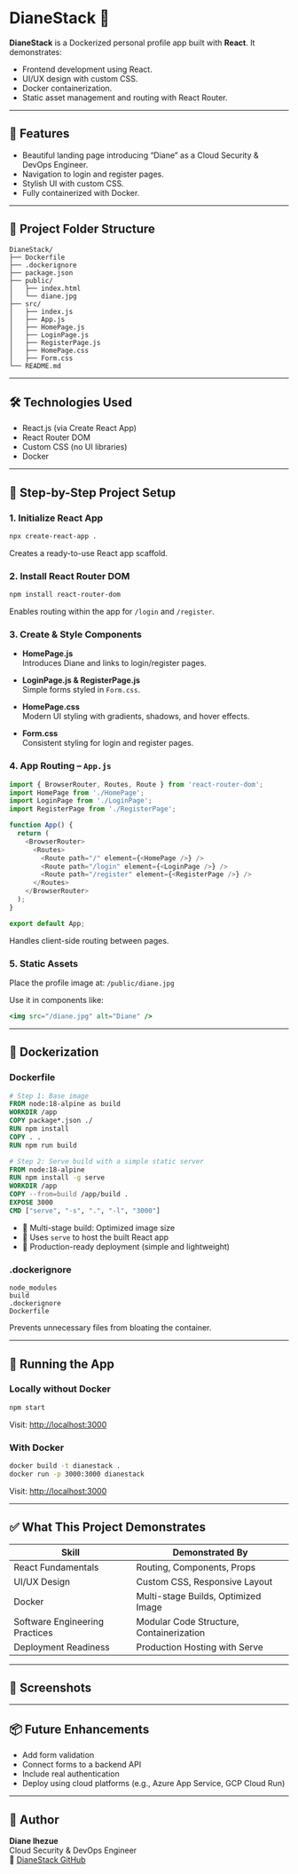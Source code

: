 
# DianeStack 🚀

**DianeStack** is a Dockerized personal profile app built with **React**. It demonstrates:

- Frontend development using React.
- UI/UX design with custom CSS.
- Docker containerization.
- Static asset management and routing with React Router.

---

## 🌟 Features

- Beautiful landing page introducing “Diane” as a Cloud Security & DevOps Engineer.
- Navigation to login and register pages.
- Stylish UI with custom CSS.
- Fully containerized with Docker.

---

## 📂 Project Folder Structure

```
DianeStack/
├── Dockerfile
├── .dockerignore
├── package.json
├── public/
│   ├── index.html
│   └── diane.jpg
├── src/
│   ├── index.js
│   ├── App.js
│   ├── HomePage.js
│   ├── LoginPage.js
│   ├── RegisterPage.js
│   ├── HomePage.css
│   ├── Form.css
└── README.md
```

---

## 🛠️ Technologies Used

- React.js (via Create React App)
- React Router DOM
- Custom CSS (no UI libraries)
- Docker

---

## 🧩 Step-by-Step Project Setup

### 1. Initialize React App

```bash
npx create-react-app .
```

Creates a ready-to-use React app scaffold.

### 2. Install React Router DOM

```bash
npm install react-router-dom
```

Enables routing within the app for `/login` and `/register`.

### 3. Create & Style Components

- **HomePage.js**  
  Introduces Diane and links to login/register pages.

- **LoginPage.js & RegisterPage.js**  
  Simple forms styled in `Form.css`.

- **HomePage.css**  
  Modern UI styling with gradients, shadows, and hover effects.

- **Form.css**  
  Consistent styling for login and register pages.

### 4. App Routing – `App.js`

```javascript
import { BrowserRouter, Routes, Route } from 'react-router-dom';
import HomePage from './HomePage';
import LoginPage from './LoginPage';
import RegisterPage from './RegisterPage';

function App() {
  return (
    <BrowserRouter>
      <Routes>
        <Route path="/" element={<HomePage />} />
        <Route path="/login" element={<LoginPage />} />
        <Route path="/register" element={<RegisterPage />} />
      </Routes>
    </BrowserRouter>
  );
}

export default App;
```

Handles client-side routing between pages.

### 5. Static Assets

Place the profile image at: `/public/diane.jpg`

Use it in components like:

```jsx
<img src="/diane.jpg" alt="Diane" />
```

---

## 🐳 Dockerization

### Dockerfile

```dockerfile
# Step 1: Base image
FROM node:18-alpine as build
WORKDIR /app
COPY package*.json ./
RUN npm install
COPY . .
RUN npm run build

# Step 2: Serve build with a simple static server
FROM node:18-alpine
RUN npm install -g serve
WORKDIR /app
COPY --from=build /app/build .
EXPOSE 3000
CMD ["serve", "-s", ".", "-l", "3000"]
```

- 🔹 Multi-stage build: Optimized image size  
- 🔹 Uses `serve` to host the built React app  
- 🔹 Production-ready deployment (simple and lightweight)

### .dockerignore

```
node_modules
build
.dockerignore
Dockerfile
```

Prevents unnecessary files from bloating the container.

---

## 🧪 Running the App

### Locally without Docker

```bash
npm start
```

Visit: [http://localhost:3000](http://localhost:3000)

### With Docker

```bash
docker build -t dianestack .
docker run -p 3000:3000 dianestack
```

Visit: [http://localhost:3000](http://localhost:3000)

---

## ✅ What This Project Demonstrates

| Skill                         | Demonstrated By                             |
|------------------------------|---------------------------------------------|
| React Fundamentals           | Routing, Components, Props                  |
| UI/UX Design                 | Custom CSS, Responsive Layout               |
| Docker                       | Multi-stage Builds, Optimized Image         |
| Software Engineering Practices | Modular Code Structure, Containerization  |
| Deployment Readiness         | Production Hosting with Serve               |

---

## 📸 Screenshots



---

## 📦 Future Enhancements

- Add form validation
- Connect forms to a backend API
- Include real authentication
- Deploy using cloud platforms (e.g., Azure App Service, GCP Cloud Run)

---

## 🙌 Author

**Diane Ihezue**  
Cloud Security & DevOps Engineer  
🔗 [DianeStack GitHub](https://github.com/Dianes-Git)
